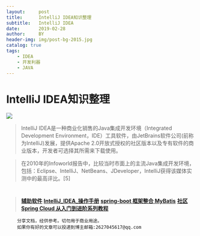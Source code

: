 ```yaml
---
layout:     post
title:      IntelliJ IDEA知识整理
subtitle:   IntelliJ IDEA
date:       2019-02-28
author:     BY
header-img: img/post-bg-2015.jpg
catalog: true
tags:
    - IDEA
    - 开发利器
    - JAVA
---
```


# IntelliJ IDEA知识整理
![](https://confluence.jetbrains.com/download/attachments/10818/IDEADEV?version=6&modificationDate=1449747979000&api=v2)
> IntelliJ IDEA是一种商业化销售的Java集成开发环境（Integrated Development  Environment，IDE）工具软件，由JetBrains软件公司(前称为IntelliJ)发展，提供Apache 2.0开放式授权的社区版本以及专有软件的商业版本，开发者可选择其所需来下载使用。

>在2010年的Infoworld报告中，比较当时市面上的主流Java集成开发环境，包括：Eclipse、IntelliJ、NetBeans、JDeveloper，IntelliJ获得该媒体实测中的最高评比。[5]

#
>[**辅助软件**](http://114.116.66.50:8081/file/software_01.rar)
>[**IntelliJ_IDEA_操作手册**](http://114.116.66.50:8081/file/IntelliJ_IDEA_操作手册.pdf)
>[**spring-boot 框架整合 MyBatis**](https://segmentfault.com/a/1190000014064512)
>[**社区 Spring Cloud 从入门到进阶系列教程**](http://www.spring4all.com/article/320)

```
    分享文档，经供参考。切勿用于商业用途。
    如果你有好的文章可以投递到博主邮箱:2627045617@qq.com
```

